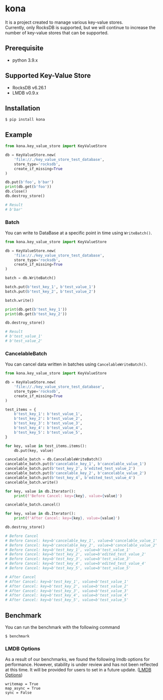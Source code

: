 # kona

It is a project created to manage various key-value stores.  
Currently, only RocksDB is supported, but we will continue to increase the number of key-value stores that can be
supported.

## Prerequisite

- python 3.9.x

## Supported Key-Value Store

- RocksDB v6.26.1
- LMDB v0.9.x

## Installation

~~~
$ pip install kona
~~~

## Example

~~~python
from kona.key_value_store import KeyValueStore

db = KeyValueStore.new(
    'file://./key_value_store_test_database',
    store_type='rocksdb',
    create_if_missing=True
)

db.put(b'foo', b'bar')
print(db.get(b'foo'))
db.close()
db.destroy_store()

# Result
# b'bar'
~~~

### Batch
You can write to DataBase at a specific point in time using `WriteBatch()`.
~~~python
from kona.key_value_store import KeyValueStore

db = KeyValueStore.new(
    'file://./key_value_store_test_database',
    store_type='rocksdb',
    create_if_missing=True
)

batch = db.WriteBatch()

batch.put(b'test_key_1', b'test_value_1')
batch.put(b'test_key_2', b'test_value_2')

batch.write()

print(db.get(b'test_key_1'))
print(db.get(b'test_key_2'))

db.destroy_store()

# Result
# b'test_value_1'
# b'test_value_2'
~~~

### CancelableBatch
You can cancel data written in batches using `CancelableWriteBatch()`.
~~~python
from kona.key_value_store import KeyValueStore

db = KeyValueStore.new(
    'file://./key_value_store_test_database',
    store_type='rocksdb',
    create_if_missing=True
)

test_items = {
    b'test_key_1': b'test_value_1',
    b'test_key_2': b'test_value_2',
    b'test_key_3': b'test_value_3',
    b'test_key_4': b'test_value_4',
    b'test_key_5': b'test_value_5',
}

for key, value in test_items.items():
    db.put(key, value)

cancelable_batch = db.CancelableWriteBatch()
cancelable_batch.put(b'cancelable_key_1', b'cancelable_value_1')
cancelable_batch.put(b'test_key_2', b'edited_test_value_2')
cancelable_batch.put(b'cancelable_key_2', b'cancelable_value_2')
cancelable_batch.put(b'test_key_4', b'edited_test_value_4')
cancelable_batch.write()

for key, value in db.Iterator():
    print(f'Before Cancel: key={key}, value={value}')

cancelable_batch.cancel()

for key, value in db.Iterator():
    print(f'After Cancel: key={key}, value={value}')

db.destroy_store()

# Before Cancel
# Before Cancel: key=b'cancelable_key_1', value=b'cancelable_value_1'
# Before Cancel: key=b'cancelable_key_2', value=b'cancelable_value_2'
# Before Cancel: key=b'test_key_1', value=b'test_value_1'
# Before Cancel: key=b'test_key_2', value=b'edited_test_value_2'
# Before Cancel: key=b'test_key_3', value=b'test_value_3'
# Before Cancel: key=b'test_key_4', value=b'edited_test_value_4'
# Before Cancel: key=b'test_key_5', value=b'test_value_5'

# After Cancel
# After Cancel: key=b'test_key_1', value=b'test_value_1'
# After Cancel: key=b'test_key_2', value=b'test_value_2'
# After Cancel: key=b'test_key_3', value=b'test_value_3'
# After Cancel: key=b'test_key_4', value=b'test_value_4'
# After Cancel: key=b'test_key_5', value=b'test_value_5'
~~~

## Benchmark
You can run the benchmark with the following command
~~~
$ benchmark
~~~

### LMDB Options
As a result of our benchmarks, we found the following lmdb options for performance. 
However, stability is under review and has not been reflected at this time. 
It will be provided for users to set in a future update. 
([LMDB Options](https://lmdb.readthedocs.io/en/release/#environment-class))
~~~
writemap = True
map_async = True
sync = False
~~~
